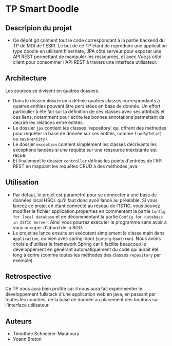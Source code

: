 # TP Smart Doodle


## Descripion du projet
 * Ce dépôt git contient tout le code correspondant à la partie backend du TP de MDI de l'ESIR.
Le but de ce TP étant de reproduire une application type doodle en utilisant hibernate, 
JPA côté serveur pour exposer une API REST permettant de manipuler les ressources,
et avec Vue.js côté client pour consommer l'API REST à travers une interface utilisateur.

## Architecture
 Les sources se divisent en quatres dossiers.
  * Dans le dossier `domain` on a définie quatres classes correspondants à quatres entities pouvant être persistées en base de donnée. 
  Un effort particulier à été fait sur la définition de ces classes avec ses attributs et ces liens, 
  notamment pour écrire les bonnes annotations permettant de décrire les relations entre entités.
  * Le dossier `jpa` contient les classes 'repository' qui offrent des méthodes pour requêter la base de donnée sur ces entités,
  comme `findById(id)` ou `save(entity)`.
  * Le dossier `exception` contient simplement les classes décrivants les exceptions lancées
  si une requête sur une ressource inexistante est reçue.
  * Et finalement le dossier `controller` définie les points d'entrées de l'API REST en mappant les requêtes CRUD à des méthodes java.
    
 ## Utilisation 
 * Par défaut, le projet est paramétré pour se connecter à une base de données local HSQL qu'il faut donc avoir lancé au préalable. Si vous lancez ce projet en étant connecté au réseau de l'ISTIC, vous pouvez modifier le fichier application.properties en commentant la partie `Config for local database` et en décommentant la partie `Config for database in ISTIC Server`. Ainsi vous pourrez exécuter le programme sans avoir à vous occuper d'abord de la BDD.
 * Le projet se lance ensuite en exécutant simplement la classe main dans `Application`, ou bien avec spring-boot (`spring-boot:run`). 
 Nous avons choisie d'utiliser le framework Spring car il facilite beaucoup le développement 
 en générant automatiquement du code qui aurait été long à écrire (comme toutes les méthodes des classes `repository` par exemple).
 
 
 
 ## Retrospective 
 Ce TP nous aura bien profité car il nous aura fait expérimenter le développement fullstack d'une application web en java, 
 en passant par toutes les couches, de la base de donnée au placement des boutons sur l'interface utilisateur.


## Auteurs
 * Timothée Schneider-Maunoury
 * Yoann Breton
